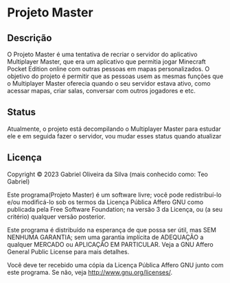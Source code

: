 # Projeto Master


## Descrição

O Projeto Master é uma tentativa de recriar o servidor do aplicativo Multiplayer Master, que era um aplicativo que permitia jogar Minecraft Pocket Edition online com outras pessoas em mapas personalizados. O objetivo do projeto é permitir que as pessoas usem as mesmas funções que o Multiplayer Master oferecia quando o seu servidor estava ativo, como acessar mapas, criar salas, conversar com outros jogadores e etc.

## Status

Atualmente, o projeto está decompilando o Multiplayer Master para estudar ele e em seguida fazer o servidor, vou mudar esses status quando atualizar

## Licença

Copyright © 2023 Gabriel Oliveira da Silva (mais conhecido como: Teo Gabriel)

Este programa(Projeto Master) é um software livre; você pode redistribuí-lo e/ou
modificá-lo sob os termos da Licença Pública Affero GNU como publicada
pela Free Software Foundation; na versão 3 da Licença, ou
(a seu critério) qualquer versão posterior.

Este programa é distribuído na esperança de que possa ser útil,
mas SEM NENHUMA GARANTIA; sem uma garantia implícita de ADEQUAÇÃO
a qualquer MERCADO ou APLICAÇÃO EM PARTICULAR. Veja a
GNU Affero General Public License para mais detalhes.

Você deve ter recebido uma cópia da Licença Pública Affero GNU junto
com este programa. Se não, veja <http://www.gnu.org/licenses/>.
